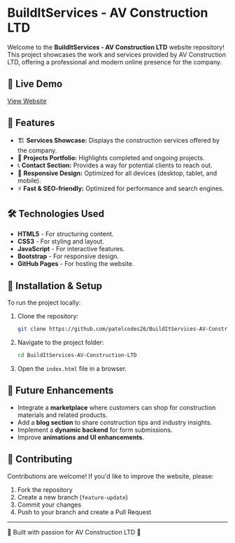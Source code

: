 # BuildItServices - AV Construction LTD

Welcome to the **BuildItServices - AV Construction LTD** website repository! This project showcases the work and services provided by AV Construction LTD, offering a professional and modern online presence for the company.

## 🔗 Live Demo
[View Website](https://patelcodes26.github.io/BuildItServices-AV-Construction-LTD/)

## 📌 Features
- 🏗️ **Services Showcase:** Displays the construction services offered by the company.
- 📸 **Projects Portfolio:** Highlights completed and ongoing projects.
- 📞 **Contact Section:** Provides a way for potential clients to reach out.
- 🎨 **Responsive Design:** Optimized for all devices (desktop, tablet, and mobile).
- ⚡ **Fast & SEO-friendly:** Optimized for performance and search engines.

## 🛠️ Technologies Used
- **HTML5** - For structuring content.
- **CSS3** - For styling and layout.
- **JavaScript** - For interactive features.
- **Bootstrap** - For responsive design.
- **GitHub Pages** - For hosting the website.

## 🚀 Installation & Setup
To run the project locally:
1. Clone the repository:
   
   ```sh
   git clone https://github.com/patelcodes26/BuildItServices-AV-Construction-LTD.git
   ```
3. Navigate to the project folder:
   
   ```sh
   cd BuildItServices-AV-Construction-LTD
   ```
5. Open the `index.html` file in a browser.


## 📝 Future Enhancements
- Integrate a **marketplace** where customers can shop for construction materials and related products.
- Add a **blog section** to share construction tips and industry insights.
- Implement a **dynamic backend** for form submissions.
- Improve **animations and UI enhancements**.

## 🤝 Contributing
Contributions are welcome! If you'd like to improve the website, please:
1. Fork the repository
2. Create a new branch (`feature-update`)
3. Commit your changes
4. Push to your branch and create a Pull Request

---
🚧 Built with passion for AV Construction LTD 🚧
